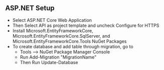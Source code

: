 ## ASP.NET Setup
- Select ASP.NET Core Web Application
- Then Select API as project template and uncheck Configure for HTTPS
- Install Microsoft.EntityFrameworkCore, Microsoft.EntityFrameworkCore.SqlServer, and Microsoft.EntityFrameworkCore.Tools NuGet Packages
- To create database and add table through migration, go to 
	- Tools --> NuGet Package Manager Console
	- Run Add-Migration "MigrationName"
	- Then Run Update-Database